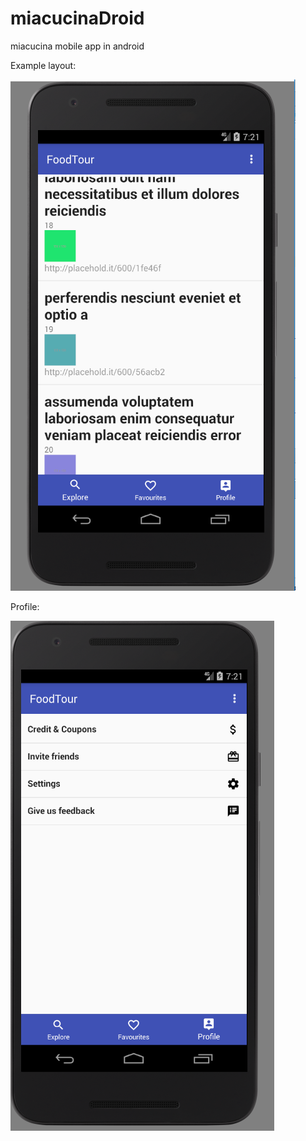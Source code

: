 # miacucinaDroid
miacucina mobile app in android


Example layout:

![alt text](https://github.com/appcoreopc/miacucinaDroid/blob/master/sc1.png "Android")


Profile:

![alt text](https://github.com/appcoreopc/miacucinaDroid/blob/master/profile.png "Android layout")
